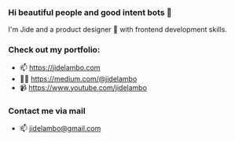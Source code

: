 ### Hi beautiful people and good intent bots 👋

<!--
**JideLambo/JideLambo** is a ✨ _special_ ✨ repository because its `README.md` (this file) appears on your GitHub profile.

Here are some ideas to get you started:

- 🔭 I’m currently working on ...
- 🌱 I’m currently learning ...
- 👯 I’m looking to collaborate on ...
- 🤔 I’m looking for help with ...
- 💬 Ask me about ...
- 📫 How to reach me: ...
- 😄 Pronouns: ...
- ⚡ Fun fact: ...
-->

I'm Jide and a product designer 🎨 with frontend development skills.

### Check out my portfolio:
- 📫 https://jidelambo.com
- ✍🏼 https://medium.com/@jidelambo
- 📹 https://www.youtube.com/jidelambo

### Contact me via mail
- 📫 jidelambo@gmail.com
